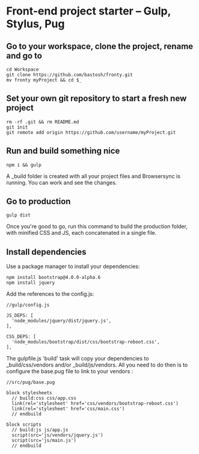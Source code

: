 # Front-end project starter – Gulp, Stylus, Pug

## Go to your workspace, clone the project, rename and go to

```
cd Workspace
git clone https://github.com/bastosh/fronty.git
mv fronty myProject && cd $_
```

## Set your own git repository to start a fresh new project
```
rm -rf .git && rm README.md
git init
git remote add origin https://github.com/username/myProject.git
```

## Run and build something nice
```
npm i && gulp
```
A \_build folder is created with all your project files and Browsersync is running. You can work and see the changes.

## Go to production
```
gulp dist
```
Once you're good to go, run this command to build the production folder, with minified CSS and JS, each concatenated in a single file.

## Install dependencies

Use a package manager to install your dependencies:
```
npm install bootstrap@4.0.0-alpha.6
npm install jquery
```

Add the references to the config.js:
```
//gulp/config.js

JS_DEPS: [
  'node_modules/jquery/dist/jquery.js',
],

CSS_DEPS: [
  'node_modules/bootstrap/dist/css/bootstrap-reboot.css',
],
```

The gulpfile.js 'build' task will copy your dependencies to \_build/css/vendors and/or \_build/js/vendors. All you need to do then is to configure the base.pug file to link to your vendors :
```
//src/pug/base.pug

block stylesheets
  // build:css css/app.css
  link(rel='stylesheet' href='css/vendors/bootstrap-reboot.css')
  link(rel='stylesheet' href='css/main.css')
  // endbuild

block scripts
  // build:js js/app.js
  script(src='js/vendors/jquery.js')
  script(src='js/main.js')
  // endbuild
```
